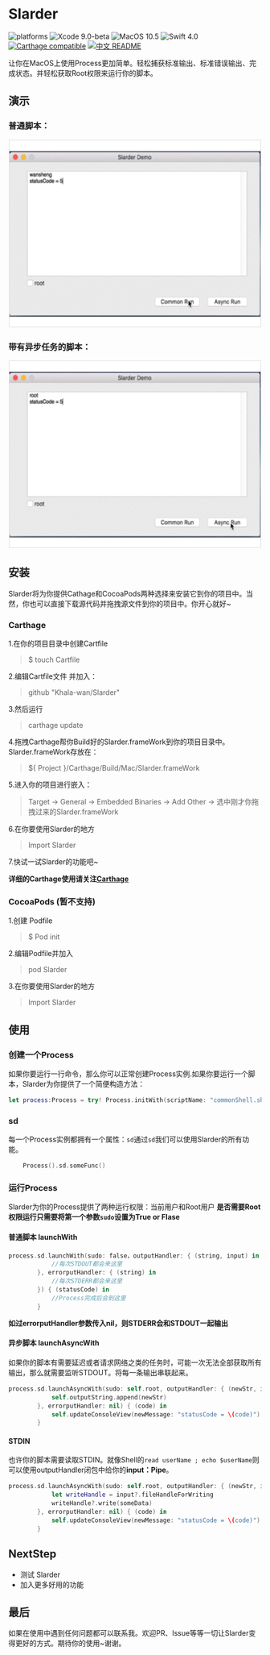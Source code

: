 Slarder
=======

![platforms](https://img.shields.io/badge/platforms-MacOS-333333.svg) ![Xcode 9.0-beta](https://img.shields.io/badge/Xcode-9.0%2B-blue.svg) ![MacOS 10.5](https://img.shields.io/badge/MacOS-10.5%2B-blue.svg) ![Swift 4.0](https://img.shields.io/badge/Swift-4.0%2B-orange.svg) [![Carthage compatible](https://img.shields.io/badge/Carthage-compatible-4BC51D.svg?style=flat)](https://github.com/Khala-wan/Slarder) [![中文 README](https://img.shields.io/badge/%E4%B8%AD%E6%96%87-README-blue.svg?style=flat)](https://github.com/Khala-wan/Slarder/raw/master/README.zh-cn.md)

让你在MacOS上使用Process更加简单。轻松捕获标准输出、标准错误输出、完成状态。并轻松获取Root权限来运行你的脚本。

## 演示
### 普通脚本：
<div align="center"><img style="border: 1px solid #dcdcdc" width="500" height="370" src="https://github.com/Khala-wan/Slarder/raw/master/resources/gif1.gif"/></div>

### 带有异步任务的脚本：
<div align="center"><img style="border: 1px solid #dcdcdc" width="500" height="370" src="https://github.com/Khala-wan/Slarder/raw/master/resources/gif2.gif"/></div>

## 安装
Slarder将为你提供Cathage和CocoaPods两种选择来安装它到你的项目中。当然，你也可以直接下载源代码并拖拽源文件到你的项目中。你开心就好~
### Carthage
1.在你的项目目录中创建Cartfile
>$ touch Cartfile

2.编辑Cartfile文件 并加入：
>github "Khala-wan/Slarder"

3.然后运行
>carthage update

4.拖拽Carthage帮你Build好的Slarder.frameWork到你的项目目录中。Slarder.frameWork存放在：
>${ Project }/Carthage/Build/Mac/Slarder.frameWork

5.进入你的项目进行嵌入：
>Target -> General -> Embedded Binaries -> Add Other -> 选中刚才你拖拽过来的Slarder.frameWork

6.在你要使用Slarder的地方
>Import Slarder

7.快试一试Slarder的功能吧~

**详细的Carthage使用请关注[Carthage](https://github.com/Carthage/Carthage)**

### CocoaPods (暂不支持)
1.创建 Podfile
>$ Pod init

2.编辑Podfile并加入
>pod Slarder

3.在你要使用Slarder的地方
>Import Slarder

## 使用

### 创建一个Process
如果你要运行一行命令，那么你可以正常创建Process实例.如果你要运行一个脚本，Slarder为你提供了一个简便构造方法：

```swift
let process:Process = try! Process.initWith(scriptName: "commonShell.sh", bundle: nil)

```

### sd
每一个Process实例都拥有一个属性：`sd`通过`sd`我们可以使用Slarder的所有功能。

```swift
	Process().sd.someFunc()
```

### 运行Process
Slarder为你的Process提供了两种运行权限：当前用户和Root用户
**是否需要Root权限运行只需要将第一个参数`sudo`设置为True or Flase**

#### 普通脚本 launchWith
```swift 
process.sd.launchWith(sudo: false，outputHandler: { (string, input) in
            //每次STDOUT都会来这里
        }, errorputHandler: { (string) in
            //每次STDERR都会来这里
        }) { (statusCode) in
            //Process完成后会到这里
        }
```
**如过errorputHandler参数传入nil，则STDERR会和STDOUT一起输出**

#### 异步脚本 launchAsyncWith
如果你的脚本有需要延迟或者请求网络之类的任务时，可能一次无法全部获取所有输出，那么就需要监听STDOUT。将每一条输出串联起来。

```swift
process.sd.launchAsyncWith(sudo: self.root, outputHandler: { (newStr, input) in
            self.outputString.append(newStr)
        }, errorputHandler: nil) { (code) in
            self.updateConsoleView(newMessage: "statusCode = \(code)")
        }
```

#### STDIN
也许你的脚本需要读取STDIN。就像Shell的`read userName ; echo $userName`则可以使用outputHandler闭包中给你的**input：Pipe**。

```swift
process.sd.launchAsyncWith(sudo: self.root, outputHandler: { (newStr, input) in
            let writeHandle = input?.fileHandleForWriting
            writeHandle?.write(someData)
        }, errorputHandler: nil) { (code) in
            self.updateConsoleView(newMessage: "statusCode = \(code)")
        }
```

## NextStep

* 测试 Slarder
* 加入更多好用的功能

## 最后
如果在使用中遇到任何问题都可以联系我。欢迎PR、Issue等等一切让Slarder变得更好的方式。期待你的使用~谢谢。
